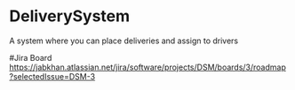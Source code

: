 # DeliverySystem
A system where you can place deliveries and assign to drivers


#Jira Board
https://jabkhan.atlassian.net/jira/software/projects/DSM/boards/3/roadmap?selectedIssue=DSM-3
